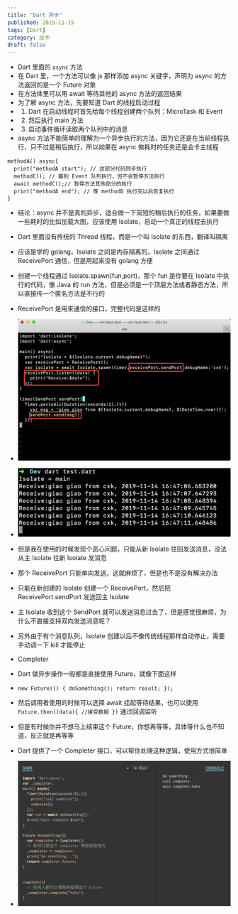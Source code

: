 ```yaml
---
title: "Dart 异步"
published: 2019-11-15
tags: [Dart]
category: 技术
draft: false
---
```


- Dart 里面的 `async` 方法
- 在 Dart 里，一个方法可以像 js 那样添加 async 关键字，声明为 async 的方法返回的是一个 Future<T> 对象
- 在方法体里可以用 await 等待其他的 async 方法的返回结果
- 为了解 async 方法，先要知道 Dart 的线程启动过程
- 1. Dart 在启动线程时首先给每个线程创建两个队列：MicroTask 和 Event
- 2. 然后执行 main 方法
- 3. 启动事件循环读取两个队列中的消息
- async 方法不能简单的理解为一个异步执行的方法，因为它还是在当前线程执行，只不过是稍后执行，所以如果在 async 做耗时的任务还是会卡主线程
````
methodA() async{
  print("methodA start"); // 这部分代码同步执行
  methodC(); // 塞到 Event 队列执行，但不会暂停方法执行
  await methodC();// 暂停方法其他部分的执行
  print("methodA end"); // 等 methodD 执行完以后恢复执行
}
````
- 结论：async 并不是真的异步，适合做一下简短的稍后执行的任务，如果要做一些耗时的比如加载大图，应该使用 Isolate，启动一个真正的线程去执行

- Dart 里面没有传统的 Thread 线程，而是一个叫 Isolate 的东西，翻译叫隔离
- 应该是学的 golang，Isolate 之间是内存隔离的，Isolate 之间通过 ReceivePort 通信，但是用起来没有 golang 方便
- 创建一个线程通过 Isolate.spawn(fun,port)，那个 fun 是你要在 Isolate 中执行的代码，像 Java 的 run 方法，但是必须是一个顶层方法或者静态方法，所以直接传一个匿名方法是不行的
- ReceivePort 是用来通信的接口，完整代码是这样的
- ![img.png](img.png)
- ![img_1.png](img_1.png)
- 但是我在使用的时候发现个恶心问题，只能从新 Isolate 往回发送消息，没法从主 Isolate 往新 Isolate 发消息
- 那个 ReceivePort 只能单向发送，这就麻烦了，但是也不是没有解决办法
- 只能在新创建的 Isolate 创建一个 ReceivePort，然后把 ReceivePort.sendPort 发送回主 Isolate
- 主 Isolate 收到这个 SendPort 就可以发送消息过去了，但是感觉很麻烦，为什么不直接支持双向发送消息呢？
- 另外由于有个消息队列，Isolate 创建以后不像传统线程那样自动停止，需要手动调一下 kill 才能停止

- Completer
- Dart 做异步操作一般都是直接使用 Future，就像下面这样
- `new Future(() { doSomething(); return result; });`
- 然后调用者使用的时候可以选择 await 挂起等待结果，也可以使用 `Future.then((data){ //接受数据 })` 通过回调监听
- 但是有时候你并不想马上结束这个 Future，你想再等等，具体等什么也不知道，反正就是再等等
- Dart 提供了一个 Completer 接口，可以帮你处理这种逻辑，使用方式很简单
- ![img_2.png](img_2.png)